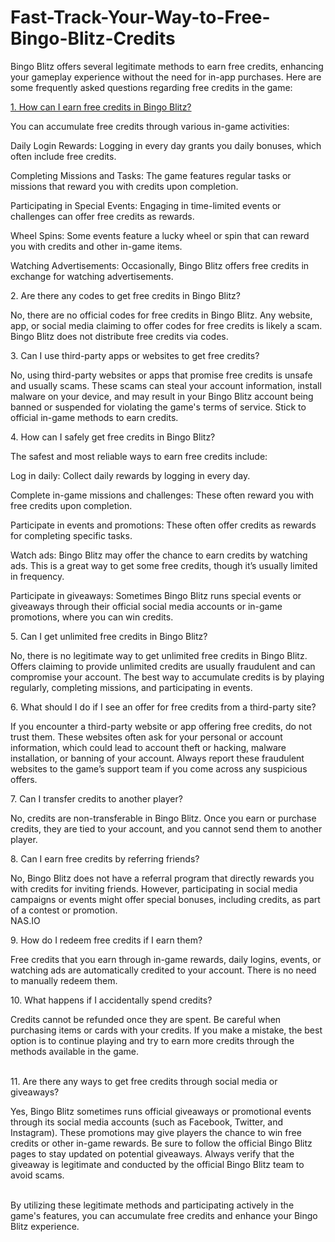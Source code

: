 # Fast-Track-Your-Way-to-Free-Bingo-Blitz-Credits
<p>Bingo Blitz offers several legitimate methods to earn free credits, enhancing your gameplay experience without the need for in-app purchases. Here are some frequently asked questions regarding free credits in the game:</p>
<p><a href="https://sites.google.com/view/bingo-blitz-100-free-credits/">1. How can I earn free credits in Bingo Blitz?</a></p>
<p>You can accumulate free credits through various in-game activities:</p>
<p>Daily Login Rewards: Logging in every day grants you daily bonuses, which often include free credits.</p>
<p>Completing Missions and Tasks: The game features regular tasks or missions that reward you with credits upon completion.</p>
<p>Participating in Special Events: Engaging in time-limited events or challenges can offer free credits as rewards.</p>
<p>Wheel Spins: Some events feature a lucky wheel or spin that can reward you with credits and other in-game items.</p>
<p>Watching Advertisements: Occasionally, Bingo Blitz offers free credits in exchange for watching advertisements.</p>
<p>2. Are there any codes to get free credits in Bingo Blitz?</p>
<p>No, there are no official codes for free credits in Bingo Blitz. Any website, app, or social media claiming to offer codes for free credits is likely a scam. Bingo Blitz does not distribute free credits via codes.</p>
<p>3. Can I use third-party apps or websites to get free credits?</p>
<p>No, using third-party websites or apps that promise free credits is unsafe and usually scams. These scams can steal your account information, install malware on your device, and may result in your Bingo Blitz account being banned or suspended for violating the game's terms of service. Stick to official in-game methods to earn credits.</p>
<p>4. How can I safely get free credits in Bingo Blitz?</p>
<p>The safest and most reliable ways to earn free credits include:</p>
<p>Log in daily: Collect daily rewards by logging in every day.</p>
<p>Complete in-game missions and challenges: These often reward you with free credits upon completion.</p>
<p>Participate in events and promotions: These often offer credits as rewards for completing specific tasks.</p>
<p>Watch ads: Bingo Blitz may offer the chance to earn credits by watching ads. This is a great way to get some free credits, though it&rsquo;s usually limited in frequency.</p>
<p>Participate in giveaways: Sometimes Bingo Blitz runs special events or giveaways through their official social media accounts or in-game promotions, where you can win credits.</p>
<p>5. Can I get unlimited free credits in Bingo Blitz?</p>
<p>No, there is no legitimate way to get unlimited free credits in Bingo Blitz. Offers claiming to provide unlimited credits are usually fraudulent and can compromise your account. The best way to accumulate credits is by playing regularly, completing missions, and participating in events.</p>
<p>6. What should I do if I see an offer for free credits from a third-party site?</p>
<p>If you encounter a third-party website or app offering free credits, do not trust them. These websites often ask for your personal or account information, which could lead to account theft or hacking, malware installation, or banning of your account. Always report these fraudulent websites to the game&rsquo;s support team if you come across any suspicious offers.</p>
<p>7. Can I transfer credits to another player?</p>
<p>No, credits are non-transferable in Bingo Blitz. Once you earn or purchase credits, they are tied to your account, and you cannot send them to another player.</p>
<p>8. Can I earn free credits by referring friends?</p>
<p>No, Bingo Blitz does not have a referral program that directly rewards you with credits for inviting friends. However, participating in social media campaigns or events might offer special bonuses, including credits, as part of a contest or promotion. <br />NAS.IO</p>
<p>9. How do I redeem free credits if I earn them?</p>
<p>Free credits that you earn through in-game rewards, daily logins, events, or watching ads are automatically credited to your account. There is no need to manually redeem them.</p>
<p>10. What happens if I accidentally spend credits?</p>
<p>Credits cannot be refunded once they are spent. Be careful when purchasing items or cards with your credits. If you make a mistake, the best option is to continue playing and try to earn more credits through the methods available in the game.</p>
<p><br />11. Are there any ways to get free credits through social media or giveaways?</p>
<p>Yes, Bingo Blitz sometimes runs official giveaways or promotional events through its social media accounts (such as Facebook, Twitter, and Instagram). These promotions may give players the chance to win free credits or other in-game rewards. Be sure to follow the official Bingo Blitz pages to stay updated on potential giveaways. Always verify that the giveaway is legitimate and conducted by the official Bingo Blitz team to avoid scams.</p>
<p><br />By utilizing these legitimate methods and participating actively in the game's features, you can accumulate free credits and enhance your Bingo Blitz experience.</p>
